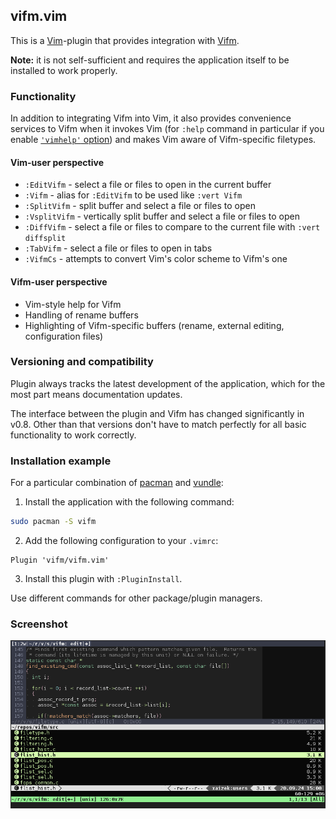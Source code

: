 ## vifm.vim ##

This is a [Vim][vim]-plugin that provides integration with [Vifm][vifm].

**Note:** it is not self-sufficient and requires the application itself to be
installed to work properly.

### Functionality ###

In addition to integrating Vifm into Vim, it also provides convenience services
to Vifm when it invokes Vim (for `:help` command in particular if you enable
[`'vimhelp'` option][vimhelp]) and makes Vim aware of Vifm-specific filetypes.

#### Vim-user perspective ####

* `:EditVifm`   - select a file or files to open in the current buffer
* `:Vifm`       - alias for `:EditVifm` to be used like `:vert Vifm`
* `:SplitVifm`  - split buffer and select a file or files to open
* `:VsplitVifm` - vertically split buffer and select a file or files to open
* `:DiffVifm`   - select a file or files to compare to the current file with
                  `:vert diffsplit`
* `:TabVifm`    - select a file or files to open in tabs
* `:VifmCs`     - attempts to convert Vim's color scheme to Vifm's one

#### Vifm-user perspective ####

* Vim-style help for Vifm
* Handling of rename buffers
* Highlighting of Vifm-specific buffers (rename, external editing, configuration
  files)

### Versioning and compatibility ###

Plugin always tracks the latest development of the application, which for the
most part means documentation updates.

The interface between the plugin and Vifm has changed significantly in v0.8.
Other than that versions don't have to match perfectly for all basic
functionality to work correctly.

### Installation example ###

For a particular combination of [pacman] and [vundle]:

1. Install the application with the following command:
```bash
sudo pacman -S vifm
```
2. Add the following configuration to your `.vimrc`:
```
Plugin 'vifm/vifm.vim'
```
3. Install this plugin with `:PluginInstall`.

Use different commands for other package/plugin managers.

### Screenshot ###

![Screenshot](screenshot.png)

[vim]: https://www.vim.org/
[vifm]: https://vifm.info/
[vimhelp]: https://vifm.info/vimdoc.shtml#vifm-%27vimhelp%27
[pacman]: https://archlinux.org/packages/core/x86_64/pacman/
[vundle]: https://github.com/VundleVim/Vundle.vim
